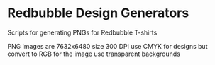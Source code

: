 # Redbubble Design Generators

Scripts for generating PNGs for Redbubble T-shirts

PNG images are 7632x6480 size
300 DPI
use CMYK for designs but convert to RGB for the image
use transparent backgrounds
